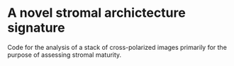 # A novel stromal archictecture signature
Code for the analysis of a stack of cross-polarized images primarily for the purpose of assessing stromal maturity.
